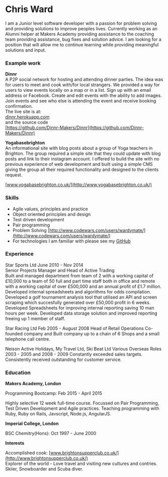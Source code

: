 # Chris Ward

I am a Junior level software developer with a passion for problem solving and providing solutions to improve peoples lives. Currently working as an Alumni helper at Makers Academy providing assistance to the coaching team providing assistance, bug fixes and solution advice. I am looking for a position that will allow me to continue learning while providing meaningful solutions and input.

### Example work

**Dinnr**  
A P2P social network for hosting and attending dinner parties. The idea was for users to meet and cook with/for local strangers. We provided a way for users to view events locally on a map or in a list. Sign up with an email address or Facebook. Create and edit events with the ability to add images. Join events and see who else is attending the event and receive booking confirmation.  
The live site is at:  
[dinnr.herokuapp.com](dinnr.herokuapp.com)  
and the source code  
[https://github.com/Dinnr-Makers/Dinnr](https://github.com/Dinnr-Makers/Dinnr)

**Yogabasebrighton**  
An informational site with blog posts about a group of Yoga teachers in Brighton. The group required a simple site that they could update with blog posts and link to their instagram account. I offered to build the site with no previous experience of web development and built using a simple CMS giving the group all their required functionality and designed to the clients request.

[www.yogabasebrighton.co.uk/](http://www.yogabasebrighton.co.uk/)

### Skills

* Agile values, principles and practice
* Object­ oriented principles and design
* Test­ driven development
* Pair programming
* Problem Solving [http://www.codewars.com/users/wardymate/](http://www.codewars.com/users/wardymate/)
* For technologies I am familiar with please see my [GitHub](https://github.com/wardymate)

### Experience

Star Sports Ltd June 2010 - Nov 2014  
Senior Projects Manager and Head of Active Trading  
Built and managed department from team of 2 with a working capital of £10,000 to a team of 50 full and part time staff both in office and remote with a working capital of over £500,000 and an annual profit of £1.7 million.
Developed internal spreadsheets and algorithms for odds compilation.
Developed a golf tournament analysis tool that utilised an API and screen scraping which succesfully generated over £50,000 profit in 6 weeks.
Developed Spreadsheets for improving internal reporting saving 10 man hours per week.
Developed data storage solution and improved reporting freeing up 1 member of staff.

Star Racing Ltd Feb 2005 - August 2008
Head of Retail Operations
Co-founded company and Built company up to a chain of 6 Shops and a small telephone call centre.

Neison Active Holidays, My Travel Ltd, Ski Beat Ltd 
Various Overseas Roles 2003 - 2005 and 2008 - 2009
Constantly exceeded sales targets.
Consistently received outstanding for customer service.

### Education

**Makers Academy, London**

Programming Bootcamp: Feb 2015 - April 2015

Highly selective 12 week full-time course.
Focussed on Pair Programming, Test Driven Development and Agile practices.
Teaching programming with Ruby, Ruby on Rails, Javscript, Node.js, AngularJS.

**Imperial College, London**

BSC Chemitry(Hons): Oct 1997 - June 2000

**Interests**

Accomplished cook: [www.brightonsupperclub.co.uk/](http://www.brightonsupperclub.co.uk/)  
Explorer of the world - Love travel and visiting new cultures and contries.
Skiier, Snowboarder and Scuba diver.
